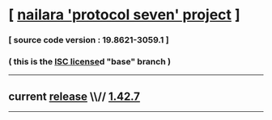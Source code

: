 
# [ [nailara 'protocol seven' project](http://src.nailara.net/) ]

### [ source code version : 19.8621-3059.1 ]

### ( this is the [ISC license](license)d "base" branch )
---
## current [release](https://github.com/anotherlink/nailara/releases) \\\\// [1.42.7](https://github.com/anotherlink/nailara/releases/tag/1.42.7)
---
